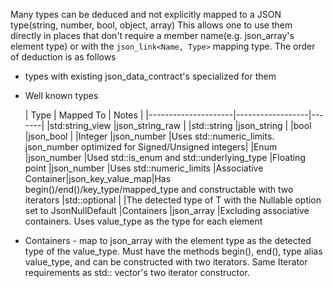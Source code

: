 Many types can be deduced and not explicitly mapped to a JSON type(string, number, bool, object, array)
This allows one to use them directly in places that don't require a member name(e.g. json_array's element type) or with
the `json_link<Name, Type>` mapping type. The order of deduction is as follows

* types with existing json_data_contract's specialized for them
* Well known types

	| Type                | Mapped To        | Notes |
		|---------------------|------------------|-------|
	|std:string_view      |json_string_raw   |
	|std::string          |json_string       |
	|bool                 |json_bool         |
	|Integer              |json_number       |Uses std::numeric_limits. json_number optimized for Signed/Unsigned integers|
	|Enum                  |json_number       |Used std::is_enum and std::underlying_type
	|Floating point       |json_number       |Uses std::numeric_limits
	|Associative Container|json_key_value_map|Has begin()/end()/key_type/mapped_type and constructable with two iterators
	|std::optional<T>      |                  |The detected type of T with the Nullable option set to JsonNullDefault
	|Containers            |json_array        |Excluding associative containers. Uses value_type as the type for each element

* Containers - map to json_array with the element type as the detected type of the value_type. Must have the methods
	begin(), end(), type alias value_type, and can be constructed with two iterators. Same Iterator requirements as std::
	vector's two iterator constructor.

	
